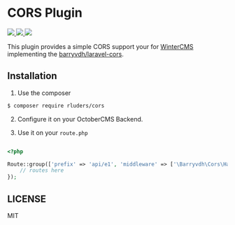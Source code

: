 # CORS Plugin

<p align="left">
  <a href="https://github.com/rluders/wn-cors-plugis">
    <img src="https://img.shields.io/badge/WinterCMS-Plugin-%23EE7203.svg">
  </a>
  <a href="https://www.patreon.com/rluders">
    <img src="https://img.shields.io/badge/Support_on-Patreon-green.svg">
  </a>
  <a href="https://opensource.org/licenses/MIT">
    <img src="https://img.shields.io/github/license/rluders/oc-cors-plugin.svg">
  </a>
</p>

This plugin provides a simple CORS support your for [WinterCMS](https://wintercms.com/) implementing the [barryvdh/laravel-cors](https://github.com/barryvdh/laravel-cors).

## Installation

1. Use the composer

```sh
$ composer require rluders/cors
```

2. Configure it on your OctoberCMS Backend.

4. Use it on your `route.php`

```php

<?php

Route::group(['prefix' => 'api/e1', 'middleware' => ['\Barryvdh\Cors\HandleCors']], function(){
    // routes here
});

```

## LICENSE

MIT
